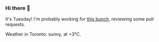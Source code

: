 ### Hi there :wave:

It's Tuesday! I'm probably working for [this bunch](https://github.com/kohofinancial), reviewing some pull requests.

Weather in Toronto: sunny, at +3°C.

